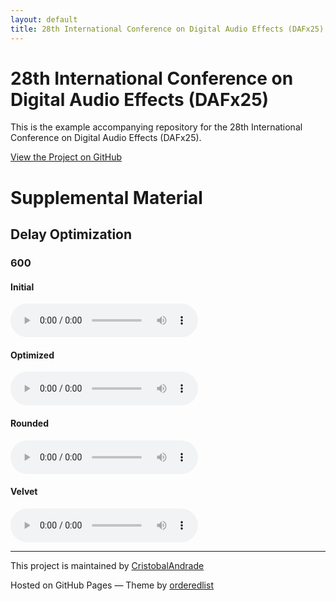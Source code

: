 ```yaml
---
layout: default
title: 28th International Conference on Digital Audio Effects (DAFx25)
---
```


# 28th International Conference on Digital Audio Effects (DAFx25)

This is the example accompanying repository for the 28th International Conference on Digital Audio Effects (DAFx25).

[View the Project on GitHub](https://github.com/CristobalAndrade/Delay-Optimization-DAFx-2025)

# Supplemental Material

## Delay Optimization 

### 600 

#### Initial
<audio controls preload="auto">
  <source src="/sounds/600/ir_init_600.wav" type="audio/ogg">
  <source src="/sounds/600/ir_init_600.wav" type="audio/mpeg">
  Your browser does not support the audio tag. 
</audio>

#### Optimized
<audio controls preload="auto">
  <source src="/sounds/600/ir_optim_600.wav" type="audio/wav">
  Your browser does not support the audio tag. 
</audio>

#### Rounded
<audio controls preload="auto">
  <source src="/sounds/600/rounded_optim_600.wav" type="audio/wav">
  Your browser does not support the audio tag. 
</audio>

#### Velvet
<audio controls preload="auto">
  <source src="/sounds/VelvetNoise/velvet_600.wav" type="audio/wav">
  Your browser does not support the audio tag. 
</audio>

---

This project is maintained by [CristobalAndrade](https://github.com/CristobalAndrade)

Hosted on GitHub Pages — Theme by [orderedlist](https://github.com/orderedlist)

<script type="text/x-mathjax-config"> MathJax.Hub.Config({ TeX: { equationNumbers: { autoNumber: "all" } } }); </script>
<script type="text/x-mathjax-config">
	MathJax.Hub.Config({
		tex2jax: {
			inlineMath: [ ['$','$'], ["\\(","\\)"] ],
      processEscapes: true
  }
});
</script>
<script src="https://cdn.mathjax.org/mathjax/latest/MathJax.js?config=TeX-AMS-MML_HTMLorMML" type="text/javascript"></script>

<!-- ... -->

<link href="https://maxcdn.bootstrapcdn.com/font-awesome/4.7.0/css/font-awesome.min.css" rel="stylesheet" integrity="sha384-wvfXpqpZZVQGK6TAh5PVlGOfQNHSoD2xbE+QkPxCAFlNEevoEH3Sl0sibVcOQVnN" crossorigin="anonymous" />
<link rel="stylesheet" href="{{ site.baseurl}}/css/trackswitch.min.css" />

    
